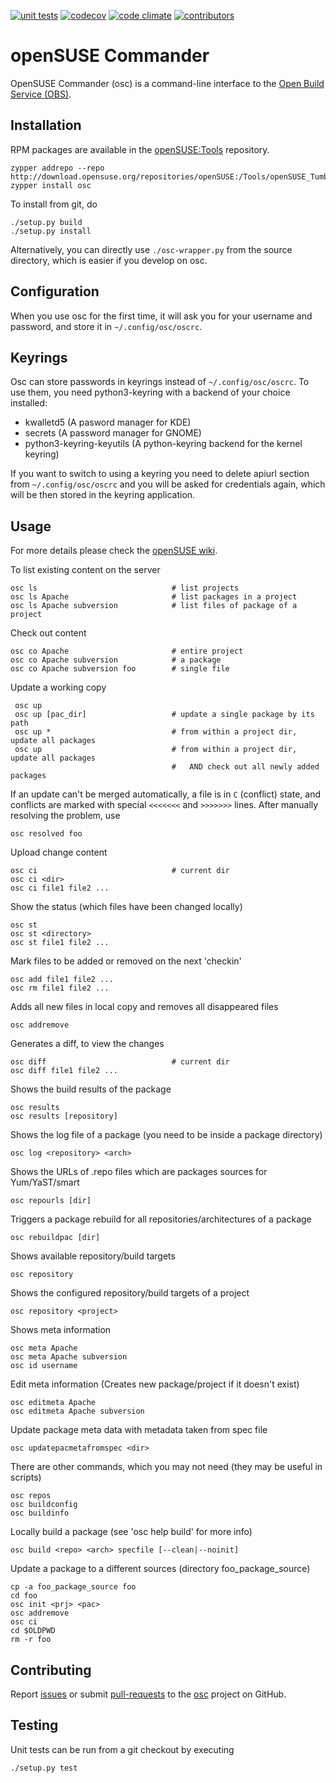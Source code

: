 [![unit tests](https://github.com/openSUSE/osc/actions/workflows/unittests.yaml/badge.svg)](https://github.com/openSUSE/osc/actions/workflows/unittests.yaml)
[![codecov](https://codecov.io/gh/openSUSE/osc/branch/master/graph/badge.svg)](https://codecov.io/gh/openSUSE/osc)
[![code climate](https://codeclimate.com/github/openSUSE/osc.png)](https://codeclimate.com/github/openSUSE/osc)
[![contributors](https://img.shields.io/github/contributors/openSUSE/osc.svg)](https://github.com/openSUSE/osc/graphs/contributors)


# openSUSE Commander

OpenSUSE Commander (osc) is a command-line interface to the
[Open Build Service (OBS)](https://github.com/openSUSE/open-build-service/).


## Installation

RPM packages are available in the [openSUSE:Tools](http://download.opensuse.org/repositories/openSUSE:/Tools/) repository.

    zypper addrepo --repo http://download.opensuse.org/repositories/openSUSE:/Tools/openSUSE_Tumbleweed/openSUSE:Tools.repo
    zypper install osc

To install from git, do

    ./setup.py build
    ./setup.py install

Alternatively, you can directly use `./osc-wrapper.py` from the source directory,
which is easier if you develop on osc.


## Configuration

When you use osc for the first time, it will ask you for your username and
password, and store it in `~/.config/osc/oscrc`.


## Keyrings

Osc can store passwords in keyrings instead of `~/.config/osc/oscrc`.
To use them, you need python3-keyring with a backend of your choice installed:
 - kwalletd5 (A pasword manager for KDE)
 - secrets (A password manager for GNOME)
 - python3-keyring-keyutils (A python-keyring backend for the kernel keyring)

If you want to switch to using a keyring you need to delete apiurl section
from `~/.config/osc/oscrc` and you will be asked for credentials again,
which will be then stored in the keyring application.


## Usage

For more details please check the [openSUSE wiki](https://en.opensuse.org/openSUSE:OSC).

To list existing content on the server

    osc ls                              # list projects
    osc ls Apache                       # list packages in a project
    osc ls Apache subversion            # list files of package of a project

Check out content

    osc co Apache                       # entire project
    osc co Apache subversion            # a package
    osc co Apache subversion foo        # single file

Update a working copy

     osc up
     osc up [pac_dir]                   # update a single package by its path
     osc up *                           # from within a project dir, update all packages
     osc up                             # from within a project dir, update all packages
                                        #   AND check out all newly added packages

If an update can't be merged automatically, a file is in `C` (conflict)
state, and conflicts are marked with special `<<<<<<<` and `>>>>>>>` lines.
After manually resolving the problem, use

    osc resolved foo

Upload change content

    osc ci                              # current dir
    osc ci <dir>
    osc ci file1 file2 ...

Show the status (which files have been changed locally)

    osc st
    osc st <directory>
    osc st file1 file2 ...

Mark files to be added or removed on the next 'checkin'

    osc add file1 file2 ...
    osc rm file1 file2 ...

Adds all new files in local copy and removes all disappeared files

    osc addremove

Generates a diff, to view the changes

    osc diff                            # current dir
    osc diff file1 file2 ...

Shows the build results of the package

    osc results
    osc results [repository]

Shows the log file of a package (you need to be inside a package directory)

    osc log <repository> <arch>

Shows the URLs of .repo files which are packages sources for Yum/YaST/smart

    osc repourls [dir]

Triggers a package rebuild for all repositories/architectures of a package

    osc rebuildpac [dir]

Shows available repository/build targets

    osc repository

Shows the configured repository/build targets of a project

    osc repository <project>

Shows meta information

    osc meta Apache
    osc meta Apache subversion
    osc id username

Edit meta information
(Creates new package/project if it doesn't exist)

    osc editmeta Apache
    osc editmeta Apache subversion

Update package meta data with metadata taken from spec file

    osc updatepacmetafromspec <dir>

There are other commands, which you may not need (they may be useful in scripts)

    osc repos
    osc buildconfig
    osc buildinfo

Locally build a package (see 'osc help build' for more info)

    osc build <repo> <arch> specfile [--clean|--noinit]

Update a package to a different sources (directory foo_package_source)

    cp -a foo_package_source foo
    cd foo
    osc init <prj> <pac>
    osc addremove
    osc ci
    cd $OLDPWD
    rm -r foo


## Contributing

Report [issues](https://github.com/openSUSE/osc/issues)
or submit [pull-requests](https://github.com/openSUSE/osc/pulls)
to the [osc](https://github.com/openSUSE/osc/issues) project on GitHub.


## Testing

Unit tests can be run from a git checkout by executing

    ./setup.py test

